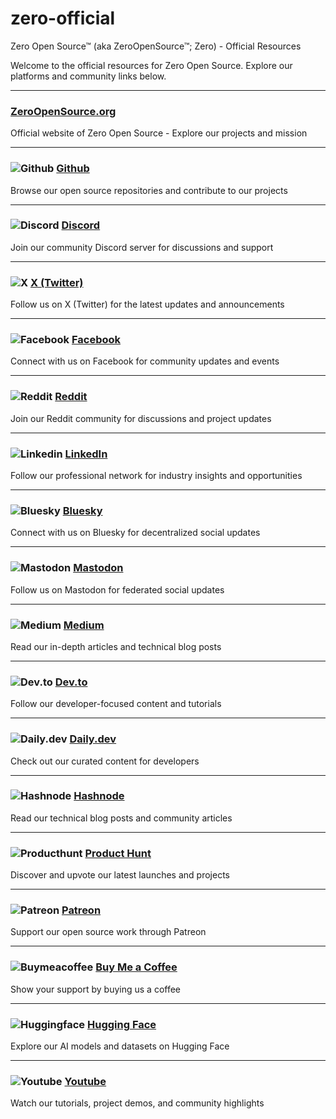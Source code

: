 # zero-official

Zero Open Source™ (aka ZeroOpenSource™; Zero) - Official Resources

Welcome to the official resources for Zero Open Source. Explore our platforms and community links below.

---

###  [ZeroOpenSource.org](https://zeroopensource.org/)

Official website of Zero Open Source - Explore our projects and mission

---

### ![Github](https://img.shields.io/badge/Github-000?style=flat&logo=Github&logoColor=white) [Github](https://github.com/zeroopensource)

Browse our open source repositories and contribute to our projects

---

### ![Discord](https://img.shields.io/badge/Discord-000?style=flat&logo=Discord&logoColor=white) [Discord](https://discord.gg/2a5HcmxvgC)

Join our community Discord server for discussions and support

---

### ![X](https://img.shields.io/badge/X-000?style=flat&logo=X&logoColor=white) [X (Twitter)](https://x.com/ZeroOpenSource)

Follow us on X (Twitter) for the latest updates and announcements

---

### ![Facebook](https://img.shields.io/badge/Facebook-000?style=flat&logo=Facebook&logoColor=white) [Facebook](https://www.facebook.com/ZeroOpenSource)

Connect with us on Facebook for community updates and events

---

### ![Reddit](https://img.shields.io/badge/Reddit-000?style=flat&logo=Reddit&logoColor=white) [Reddit](https://www.reddit.com/r/ZeroOpenSource)

Join our Reddit community for discussions and project updates

---

### ![Linkedin](https://img.shields.io/badge/Linkedin-000?style=flat&logo=Linkedin&logoColor=white) [LinkedIn](https://www.linkedin.com/company/zeroopensource)

Follow our professional network for industry insights and opportunities

---

### ![Bluesky](https://img.shields.io/badge/Bluesky-000?style=flat&logo=Bluesky&logoColor=white) [Bluesky](https://bsky.app/profile/zeroopensource.bsky.social)

Connect with us on Bluesky for decentralized social updates

---

### ![Mastodon](https://img.shields.io/badge/Mastodon-000?style=flat&logo=Mastodon&logoColor=white) [Mastodon](https://mastodon.social/@ZeroOpenSource)

Follow us on Mastodon for federated social updates

---

### ![Medium](https://img.shields.io/badge/Medium-000?style=flat&logo=Medium&logoColor=white) [Medium](https://medium.com/@zeroopensource)

Read our in-depth articles and technical blog posts

---

### ![Dev.to](https://img.shields.io/badge/Dev.to-000?style=flat&logo=Dev.to&logoColor=white) [Dev.to](https://dev.to/zeroopensource)

Follow our developer-focused content and tutorials

---

### ![Daily.dev](https://img.shields.io/badge/Daily.dev-000?style=flat&logo=Daily.dev&logoColor=white) [Daily.dev](https://app.daily.dev/zeroopensource)

Check out our curated content for developers

---

### ![Hashnode](https://img.shields.io/badge/Hashnode-000?style=flat&logo=Hashnode&logoColor=white) [Hashnode](https://zeroopensource.hashnode.dev/)

Read our technical blog posts and community articles

---

### ![Producthunt](https://img.shields.io/badge/Producthunt-000?style=flat&logo=Producthunt&logoColor=white) [Product Hunt](https://www.producthunt.com/@zeroopensource)

Discover and upvote our latest launches and projects

---

### ![Patreon](https://img.shields.io/badge/Patreon-000?style=flat&logo=Patreon&logoColor=white) [Patreon](https://www.patreon.com/c/ZeroOpenSource)

Support our open source work through Patreon

---

### ![Buymeacoffee](https://img.shields.io/badge/Buymeacoffee-000?style=flat&logo=Buymeacoffee&logoColor=white) [Buy Me a Coffee](https://buymeacoffee.com/zeroopensource)

Show your support by buying us a coffee

---

### ![Huggingface](https://img.shields.io/badge/Huggingface-000?style=flat&logo=Huggingface&logoColor=white) [Hugging Face](https://huggingface.co/ZeroOpenSource)

Explore our AI models and datasets on Hugging Face

---

### ![Youtube](https://img.shields.io/badge/Youtube-000?style=flat&logo=Youtube&logoColor=white) [Youtube](https://www.youtube.com/@ZeroOpenSource)

Watch our tutorials, project demos, and community highlights

